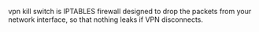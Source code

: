 vpn kill switch is IPTABLES firewall designed to drop the packets from your network interface, so that nothing leaks if VPN disconnects.
